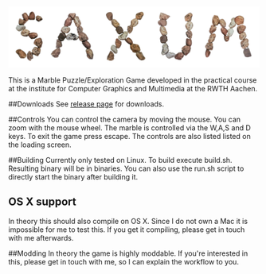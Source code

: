 ![Saxum Logo](https://github.com/Faerbit/Saxum/blob/master/logo/saxum_logo_small.png)

This is a Marble Puzzle/Exploration Game developed in the practical course
at the institute for Computer Graphics and Multimedia at the RWTH Aachen.

##Downloads
See [release page](https://github.com/Faerbit/Saxum/releases) for downloads.

##Controls
You can control the camera by moving the mouse. You can zoom with the mouse wheel.
The marble is controlled via the W,A,S and D keys. 
To exit the game press escape.
The controls are also listed listed on the loading screen.

##Building
Currently only tested on Linux. To build execute build.sh. Resulting binary will be in binaries.
You can also use the run.sh script to directly start the binary after building it.

## OS X support
In theory this should also compile on OS X. Since I do not own a Mac it is impossible for me to test this.
If you get it compiling, please get in touch with me afterwards.

##Modding
In theory the game is highly moddable. If you're interested in this, please get in touch with me, 
so I can explain the workflow to you.
